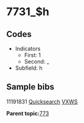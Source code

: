 # 7731\_$h

## Codes

-   Indicators
    -   First: 1
    -   Second: \_
-   Subfield: h

## Sample bibs

11191831 [Quicksearch](https://search.library.yale.edu/catalog/11191831) [VXWS](http://prodorbis.library.yale.edu:7014/vxws/GetHoldingsService?bibId=11191831)

**Parent topic:**[773](../../tags/773/773.md)

